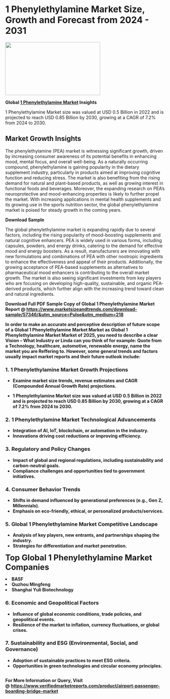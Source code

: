 <H1>1 Phenylethylamine Market Size, Growth and Forecast from 2024 - 2031</H1><img class="aligncenter size-medium wp-image-584254" src="https://thirdeyenews.in/wp-content/uploads/2024/09/Global-Market-Research-300x168.jpeg" alt="" width="300" height="168" /><p><strong>Global&nbsp;<a href="https://www.marketsizeandtrends.com/download-sample/57346/&amp;utm_source=Pulse&amp;utm_medium=218">1 Phenylethylamine Market</a> Insights</strong></p><p>1 Phenylethylamine Market size was valued at USD 0.5 Billion in 2022 and is projected to reach USD 0.85 Billion by 2030, growing at a CAGR of 7.2% from 2024 to 2030.</p><p><h2>Market Growth Insights</h2> <p>The phenylethylamine (PEA) market is witnessing significant growth, driven by increasing consumer awareness of its potential benefits in enhancing mood, mental focus, and overall well-being. As a naturally occurring compound, phenylethylamine is gaining popularity in the dietary supplement industry, particularly in products aimed at improving cognitive function and reducing stress. The market is also benefiting from the rising demand for natural and plant-based products, as well as growing interest in functional foods and beverages. Moreover, the expanding research on PEA’s neuroprotective and mood-enhancing properties is likely to further propel the market. With increasing applications in mental health supplements and its growing use in the sports nutrition sector, the global phenylethylamine market is poised for steady growth in the coming years.</p> <p><strong>Download Sample</strong></p> <p>The global phenylethylamine market is expanding rapidly due to several factors, including the rising popularity of mood-boosting supplements and natural cognitive enhancers. PEA is widely used in various forms, including capsules, powders, and energy drinks, catering to the demand for effective mood and energy boosters. As a result, manufacturers are innovating with new formulations and combinations of PEA with other nootropic ingredients to enhance the effectiveness and appeal of their products. Additionally, the growing acceptance of PEA-based supplements as alternatives to pharmaceutical mood enhancers is contributing to the overall market growth. The market is also seeing significant investments from key players who are focusing on developing high-quality, sustainable, and organic PEA-derived products, which further align with the increasing trend toward clean and natural ingredients.</p> <p><strong></p><p><span class=""><strong>Download Full PDF Sample Copy of Global 1 Phenylethylamine Market Report</strong> @ <a href="https://www.marketsizeandtrends.com/download-sample/57346/&amp;utm_source=Pulse&amp;utm_medium=218" target="_blank">https://www.marketsizeandtrends.com/download-sample/57346/&amp;utm_source=Pulse&amp;utm_medium=218</a></span></p><p>In order to make an accurate and perceptive description of future scope of a Global&nbsp;1 Phenylethylamine Market Market as Global&nbsp;1 Phenylethylamine Market Market of 2025, you need to describe a clear Vision &ndash; What Industry or Linda can you think of for example: Quote from a Technology, healthcare, automotive, renewable energy, name the market you are Reffering to. However, some general trends and factors usually impact market reports and their future outlook include:</p><h3>1.&nbsp;<strong>1 Phenylethylamine Market Growth Projections</strong></h3><ul><li>Examine market size trends, revenue estimates and CAGR (Compounded Annual Growth Rate) projections.</li><li><p>1 Phenylethylamine Market size was valued at USD 0.5 Billion in 2022 and is projected to reach USD 0.85 Billion by 2030, growing at a CAGR of 7.2% from 2024 to 2030.</p></li></ul><h3>2.&nbsp;<strong>1 Phenylethylamine Market Technological Advancements</strong></h3><ul><li>Integration of AI, IoT, blockchain, or automation in the industry.</li><li>Innovations driving cost reductions or improving efficiency.</li></ul><h3>3.&nbsp;<strong>Regulatory and Policy Changes</strong></h3><ul><li>Impact of global and regional regulations, including sustainability and carbon-neutral goals.</li><li>Compliance challenges and opportunities tied to government initiatives.</li></ul><h3>4.&nbsp;<strong>Consumer Behavior Trends</strong></h3><ul><li>Shifts in demand influenced by generational preferences (e.g., Gen Z, Millennials).</li><li>Emphasis on eco-friendly, ethical, or personalized products/services.</li></ul><h3>5.&nbsp;<strong>Global 1 Phenylethylamine Market Competitive Landscape</strong></h3><ul><li>Analysis of key players, new entrants, and partnerships shaping the industry.</li><li>Strategies for differentiation and market penetration.</li></ul><p data-pm-slice="1 1 []"><span style="color: inherit; font-family: inherit; font-size: 25px;">Top Global 1 Phenylethylamine Market Companies</span></p><div class="" data-test-id=""><p><li>BASF</li><li> Quzhou Mingfeng</li><li> Shanghai Yuli Biotechnology</li></p></div><h3>6.&nbsp;<strong>Economic and Geopolitical Factors</strong></h3><ul><li>Influence of global economic conditions, trade policies, and geopolitical events.</li><li>Resilience of the market to inflation, currency fluctuations, or global crises.</li></ul><h3>7.&nbsp;<strong>Sustainability and ESG (Environmental, Social, and Governance)</strong></h3><ul><li>Adoption of sustainable practices to meet ESG criteria.</li><li>Opportunities in green technologies and circular economy principles.</li></ul><h2><strong style="font-size: 14px;">For More Information or Query, Visit @&nbsp;</strong><a style="background-color: #ffffff; font-size: 14px;" href="https://www.marketsizeandtrends.com/report/1-phenylethylamine-market/" target="_blank">https://www.verifiedmarketreports.com/product/airport-passenger-boarding-bridge-market</a></h2>
